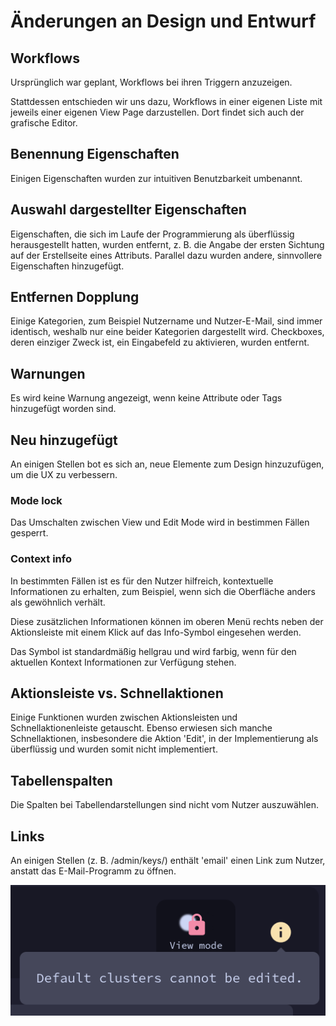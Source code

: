 # Änderungen an Design und Entwurf

## Workflows

Ursprünglich war geplant, Workflows bei ihren Triggern anzuzeigen.

Stattdessen entschieden wir uns dazu, Workflows in einer eigenen Liste mit jeweils einer eigenen View Page darzustellen.
Dort findet sich auch der grafische Editor.

## Benennung Eigenschaften

Einigen Eigenschaften wurden zur intuitiven Benutzbarkeit umbenannt.

## Auswahl dargestellter Eigenschaften

Eigenschaften, die sich im Laufe der Programmierung als überflüssig herausgestellt hatten, wurden entfernt, z. B. die Angabe der ersten Sichtung auf der Erstellseite eines Attributs.
Parallel dazu wurden andere, sinnvollere Eigenschaften hinzugefügt.

## Entfernen Dopplung

Einige Kategorien, zum Beispiel Nutzername und Nutzer-E-Mail, sind immer identisch, weshalb nur eine beider Kategorien dargestellt wird.
Checkboxes, deren einziger Zweck ist, ein Eingabefeld zu aktivieren, wurden entfernt.

## Warnungen

Es wird keine Warnung angezeigt, wenn keine Attribute oder Tags hinzugefügt worden sind.

## Neu hinzugefügt

An einigen Stellen bot es sich an, neue Elemente zum Design hinzuzufügen, um die UX zu verbessern.

### Mode lock

Das Umschalten zwischen View und Edit Mode wird in bestimmen Fällen gesperrt.

### Context info

In bestimmten Fällen ist es für den Nutzer hilfreich, kontextuelle Informationen zu erhalten,
zum Beispiel, wenn sich die Oberfläche anders als gewöhnlich verhält.

Diese zusätzlichen Informationen können im oberen Menü
rechts neben der Aktionsleiste
mit einem Klick auf das Info-Symbol eingesehen werden.

Das Symbol ist standardmäßig hellgrau und wird farbig,
wenn für den aktuellen Kontext Informationen zur Verfügung stehen.

## Aktionsleiste vs. Schnellaktionen

Einige Funktionen wurden zwischen Aktionsleisten und Schnellaktionenleiste getauscht. Ebenso erwiesen sich manche Schnellaktionen, insbesondere die Aktion 'Edit', in der Implementierung als überflüssig und wurden somit nicht implementiert.

## Tabellenspalten

Die Spalten bei Tabellendarstellungen sind nicht vom Nutzer auszuwählen.

## Links

An einigen Stellen (z. B. /admin/keys/) enthält 'email' einen Link zum Nutzer, anstatt das E-Mail-Programm zu öffnen.

![context info screenshot](context_info.png)
